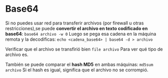 # Base64
Si no puedes usar red para transferir archivos (por firewall u otras restricciones),se puede **convertir el archivo en texto codificado en base64**:
	`base64 archivo -w 0`
Luego se pega esa cadena en la máquina remota y la decodificas:
	`echo <cadena_base64> | base64 -d > archivo`


Verificar que el archivo se transfirió bien
		`file archivo`
	Para ver qué tipo de archivo es.

También se puede comparar el **hash MD5** en ambas máquinas:
	`md5sum archivo`
Si el hash es igual, significa que el archivo no se corrompió.